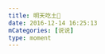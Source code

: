 ```yaml
---
title: 明天吃土🍓
date: 2016-12-14 16:25:13
mCategories: [说说]
type: moment
---
```


<div id="pics-20161214162513"></div>

<script src="/lib/moment/pics.js"></script>
<script>
var data = [
    {"link": "2016-12-14_000000.jpeg", "type": "shuoshuo"}
];
picsRender(data, "pics-20161214162513");
</script>

